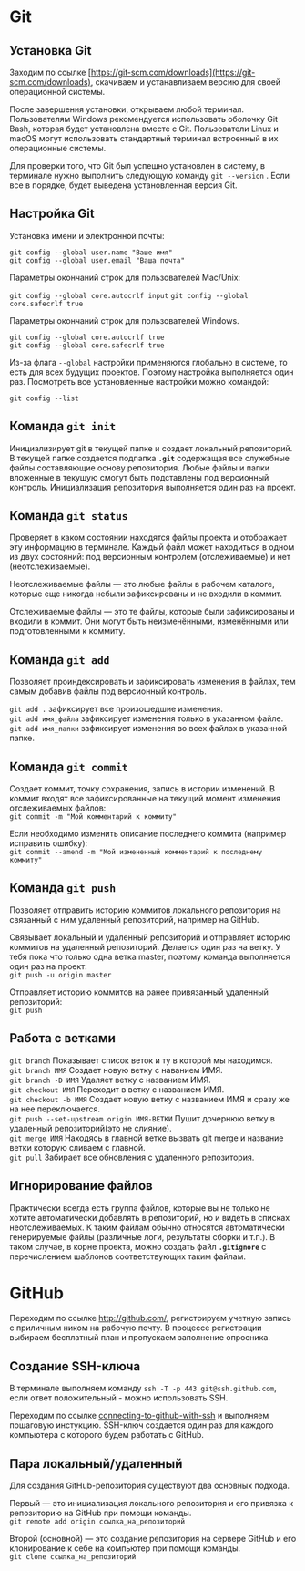 # Git


## Установка Git

Заходим по ссылке [https://git-scm.com/downloads](https://git-scm.com/downloads), скачиваем и устанавливаем версию для своей операционной системы.

После завершения установки, открываем любой терминал. Пользователям Windows рекомендуется использовать оболочку Git Bash, которая будет установлена вместе с Git. Пользователи Linux и macOS могут использовать стандартный терминал встроенный в их операционные системы.

Для проверки того, что Git был успешно установлен в систему, в терминале нужно выполнить следующую команду `git --version` . Если все в порядке, будет выведена установленная версия Git.


## Настройка Git


Установка имени и электронной почты:


`git config --global user.name "Ваше имя"`  
`git config --global user.email "Ваша почта"`

Параметры окончаний строк для пользователей Mac/Unix:

`git config --global core.autocrlf input`
`git config --global core.safecrlf true`


Параметры окончаний строк для пользователей Windows.

`git config --global core.autocrlf true`  
`git config --global core.safecrlf true`

Из-за флага `--global` настройки применяются глобально в системе, то есть для всех будущих проектов. Поэтому настройка выполняется один раз. Посмотреть все установленные настройки можно командой:

`git config --list`

## Команда **`git init`**


Инициализирует git в текущей папке и создает локальный репозиторий. В текущей папке создается подпапка **`.git`** содержащая все служебные файлы составляющие основу репозитория. Любые файлы и папки вложенные в текущую смогут быть подставлены под версионный контроль. Инициализация репозитория выполняется один раз на проект.

## Команда **`git status`**


Проверяет в каком состоянии находятся файлы проекта и отображает эту информацию в терминале. Каждый файл может находиться в одном из двух состояний: под версионным контролем (отслеживаемые) и нет (неотслеживаемые).

Неотслеживаемые файлы — это любые файлы в рабочем каталоге, которые еще никогда небыли зафиксированы и не входили в коммит.

Отслеживаемые файлы — это те файлы, которые были зафиксированы и входили в коммит. Они могут быть неизменёнными, изменёнными или подготовленными к коммиту.

## Команда **`git add`**


Позволяет проиндексировать и зафиксировать изменения в файлах, тем самым добавив файлы под версионный контроль.


`git add .` зафиксирует все произошедшие изменения.  
`git add имя_файла` зафиксирует изменения только в указанном файле.  
`git add имя_папки` зафиксирует изменения во всех файлах в указанной папке.


## Команда **`git commit`**


Создает коммит, точку сохранения, запись в истории изменений. 
В коммит входят все зафиксированные на текущий момент изменения отслеживаемых файлов:  
`git commit -m "Мой комментарий к коммиту"`

Если необходимо изменить описание последнего коммита (например исправить ошибку):  
`git commit --amend -m "Мой измененный комментарий к последнему коммиту"`


## Команда **`git push`**


Позволяет отправить историю коммитов локального репозитория на связанный с ним удаленный репозиторий, например на GitHub.

Связывает локальный и удаленный репозиторий и отправляет историю коммитов на удаленный репозиторий. Делается один раз на ветку. У тебя пока что только одна ветка master, поэтому команда выполняется один раз на проект:  
`git push -u origin master`


Отправляет историю коммитов на ранее привязанный удаленный репозиторий:  
`git push`


## Работа с ветками

`git branch` Показывает список веток и ту в которой мы находимся.  
`git branch ИМЯ` Создает новую ветку с наванием ИМЯ.  
`git branch -D ИМЯ` Удаляет ветку с названием ИМЯ.  
`git checkout ИМЯ` Переходит в ветку с названием ИМЯ.  
`git checkout -b ИМЯ` Создает новую ветку с названием ИМЯ и сразу же на нее переключается.  
`git push --set-upstream origin ИМЯ-ВЕТКИ` Пушит дочернюю ветку в удаленный репозиторий(это не слияние).  
`git merge ИМЯ` Находясь в главной ветке вызвать git merge и название ветки которую сливаем с главной.  
`git pull` Забирает все обновления с удаленного репозитория.


## Игнорирование файлов


Практически всегда есть группа файлов, которые вы не только не хотите автоматически добавлять в репозиторий, но и видеть в списках неотслеживаемых. К таким файлам обычно относятся автоматически генерируемые файлы (различные логи, результаты сборки и т.п.). В таком случае, в корне проекта, можно создать файл **`.gitignore`** с перечислением шаблонов соответствующих таким файлам.


# GitHub


Переходим по ссылке http://github.com/, регистрируем учетную запись с приличным ником на рабочую почту. В процессе регистрации выбираем бесплатный план и пропускаем заполнение опросника.

## Создание SSH-ключа


В терминале выполняем команду `ssh -T -p 443 git@ssh.github.com`, если ответ положительный - можно использовать SSH.

Переходим по ссылке [connecting-to-github-with-ssh](https://docs.github.com/en/authentication/connecting-to-github-with-ssh) и выполняем пошаговую инстукцию. SSH-ключ создается один раз для каждого компьютера с которого будем работать с GitHub.

## Пара локальный/удаленный


Для создания GitHub-репозитория существуют два основных подхода.

Первый — это инициализация локального репозитория и его привязка к репозиторию на GitHub при помощи команды.  
`git remote add origin ссылка_на_репозиторий`


Второй (основной) — это создание репозитория на сервере GitHub и его клонирование к себе на компьютер при помощи команды.  
`git clone ссылка_на_репозиторий`
